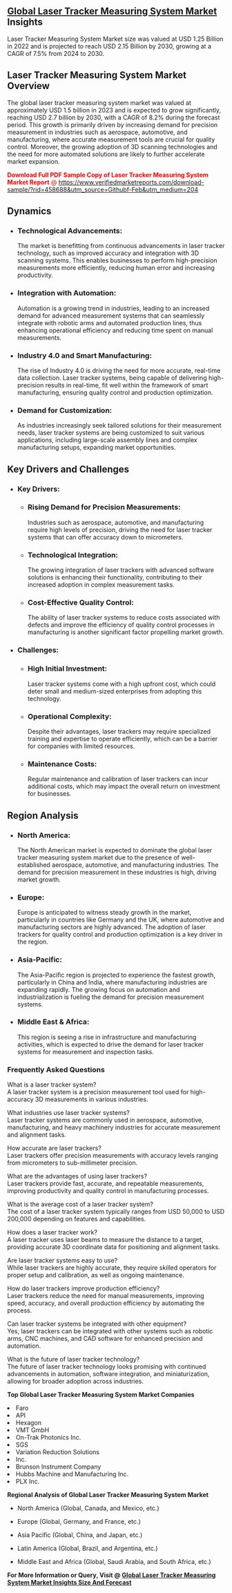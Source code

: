 <h2><a href="https://www.verifiedmarketreports.com/download-sample/?rid=458688&amp;utm_source=Githubf&amp;utm_medium=204" target="_blank">Global Laser Tracker Measuring System Market</a> Insights</h2><p>Laser Tracker Measuring System Market size was valued at USD 1.25 Billion in 2022 and is projected to reach USD 2.15 Billion by 2030, growing at a CAGR of 7.5% from 2024 to 2030.</p><p><h2>Laser Tracker Measuring System Market Overview</h2> <p>The global laser tracker measuring system market was valued at approximately USD 1.5 billion in 2023 and is expected to grow significantly, reaching USD 2.7 billion by 2030, with a CAGR of 8.2% during the forecast period. This growth is primarily driven by increasing demand for precision measurement in industries such as aerospace, automotive, and manufacturing, where accurate measurement tools are crucial for quality control. Moreover, the growing adoption of 3D scanning technologies and the need for more automated solutions are likely to further accelerate market expansion.</p> <p><p><span class=""><span style="color: #ff0000;"><strong>Download Full PDF Sample Copy of Laser Tracker Measuring System Market Report</strong> @ </span><a href="https://www.verifiedmarketreports.com/download-sample/?rid=458688&amp;utm_source=Githubf-Feb&amp;utm_medium=204" target="_blank">https://www.verifiedmarketreports.com/download-sample/?rid=458688&amp;utm_source=Githubf-Feb&amp;utm_medium=204</a></span></p></p> <h2>Dynamics</h2> <ul> <li><h3>Technological Advancements:</h3> The market is benefitting from continuous advancements in laser tracker technology, such as improved accuracy and integration with 3D scanning systems. This enables businesses to perform high-precision measurements more efficiently, reducing human error and increasing productivity.</li> <li><h3>Integration with Automation:</h3> Automation is a growing trend in industries, leading to an increased demand for advanced measurement systems that can seamlessly integrate with robotic arms and automated production lines, thus enhancing operational efficiency and reducing time spent on manual measurements.</li> <li><h3>Industry 4.0 and Smart Manufacturing:</h3> The rise of Industry 4.0 is driving the need for more accurate, real-time data collection. Laser tracker systems, being capable of delivering high-precision results in real-time, fit well within the framework of smart manufacturing, ensuring quality control and production optimization.</li> <li><h3>Demand for Customization:</h3> As industries increasingly seek tailored solutions for their measurement needs, laser tracker systems are being customized to suit various applications, including large-scale assembly lines and complex manufacturing setups, expanding market opportunities.</li> </ul> <h2>Key Drivers and Challenges</h2> <ul> <li><h3>Key Drivers:</h3> <ul> <li><h3>Rising Demand for Precision Measurements:</h3> Industries such as aerospace, automotive, and manufacturing require high levels of precision, driving the need for laser tracker systems that can offer accuracy down to micrometers.</li> <li><h3>Technological Integration:</h3> The growing integration of laser trackers with advanced software solutions is enhancing their functionality, contributing to their increased adoption in complex measurement tasks.</li> <li><h3>Cost-Effective Quality Control:</h3> The ability of laser tracker systems to reduce costs associated with defects and improve the efficiency of quality control processes in manufacturing is another significant factor propelling market growth.</li> </ul> </li> <li><h3>Challenges:</h3> <ul> <li><h3>High Initial Investment:</h3> Laser tracker systems come with a high upfront cost, which could deter small and medium-sized enterprises from adopting this technology.</li> <li><h3>Operational Complexity:</h3> Despite their advantages, laser trackers may require specialized training and expertise to operate efficiently, which can be a barrier for companies with limited resources.</li> <li><h3>Maintenance Costs:</h3> Regular maintenance and calibration of laser trackers can incur additional costs, which may impact the overall return on investment for businesses.</li> </ul> </li> </ul> <h2>Region Analysis</h2> <ul> <li><h3>North America:</h3> The North American market is expected to dominate the global laser tracker measuring system market due to the presence of well-established aerospace, automotive, and manufacturing industries. The demand for precision measurement in these industries is high, driving market growth.</li> <li><h3>Europe:</h3> Europe is anticipated to witness steady growth in the market, particularly in countries like Germany and the UK, where automotive and manufacturing sectors are highly advanced. The adoption of laser trackers for quality control and production optimization is a key driver in the region.</li> <li><h3>Asia-Pacific:</h3> The Asia-Pacific region is projected to experience the fastest growth, particularly in China and India, where manufacturing industries are expanding rapidly. The growing focus on automation and industrialization is fueling the demand for precision measurement systems.</li> <li><h3>Middle East & Africa:</h3> This region is seeing a rise in infrastructure and manufacturing activities, which is expected to drive the demand for laser tracker systems for measurement and inspection tasks.</li> </ul> <h3>Frequently Asked Questions</h3> <p>What is a laser tracker system? <br> A laser tracker system is a precision measurement tool used for high-accuracy 3D measurements in various industries.</p> <p>What industries use laser tracker systems? <br> Laser tracker systems are commonly used in aerospace, automotive, manufacturing, and heavy machinery industries for accurate measurement and alignment tasks.</p> <p>How accurate are laser trackers? <br> Laser trackers offer precision measurements with accuracy levels ranging from micrometers to sub-millimeter precision.</p> <p>What are the advantages of using laser trackers? <br> Laser trackers provide fast, accurate, and repeatable measurements, improving productivity and quality control in manufacturing processes.</p> <p>What is the average cost of a laser tracker system? <br> The cost of a laser tracker system typically ranges from USD 50,000 to USD 200,000 depending on features and capabilities.</p> <p>How does a laser tracker work? <br> A laser tracker uses laser beams to measure the distance to a target, providing accurate 3D coordinate data for positioning and alignment tasks.</p> <p>Are laser tracker systems easy to use? <br> While laser trackers are highly accurate, they require skilled operators for proper setup and calibration, as well as ongoing maintenance.</p> <p>How do laser trackers improve production efficiency? <br> Laser trackers reduce the need for manual measurements, improving speed, accuracy, and overall production efficiency by automating the process.</p> <p>Can laser tracker systems be integrated with other equipment? <br> Yes, laser trackers can be integrated with other systems such as robotic arms, CNC machines, and CAD software for enhanced precision and automation.</p> <p>What is the future of laser tracker technology? <br> The future of laser tracker technology looks promising with continued advancements in automation, software integration, and miniaturization, allowing for broader adoption across industries.</p> </p><p><strong>Top Global Laser Tracker Measuring System Market Companies</strong></p><div data-test-id=""><p><li>Faro</li><li> API</li><li> Hexagon</li><li> VMT GmbH</li><li> On-Trak Photonics Inc.</li><li> SGS</li><li> Variation Reduction Solutions</li><li> Inc.</li><li> Brunson Instrument Company</li><li> Hubbs Machine and Manufacturing Inc.</li><li> PLX Inc.</li></p><div><strong>Regional Analysis of&nbsp;Global Laser Tracker Measuring System Market</strong></div><ul><li dir="ltr"><p dir="ltr">North America&nbsp;(Global, Canada, and Mexico, etc.)</p></li><li dir="ltr"><p dir="ltr">Europe (Global, Germany, and France, etc.)</p></li><li dir="ltr"><p dir="ltr">Asia Pacific&nbsp;(Global, China, and Japan, etc.)</p></li><li dir="ltr"><p dir="ltr">Latin America&nbsp;(Global, Brazil, and Argentina, etc.)</p></li><li dir="ltr">Middle East and Africa&nbsp;(Global, Saudi Arabia, and South Africa, etc.)</li></ul><p><strong>For More Information or Query, Visit @&nbsp;</strong><strong><a href="https://www.verifiedmarketreports.com/product/laser-tracker-measuring-system-market/?utm_source=Githubf&amp;utm_medium=204" target="_blank">Global Laser Tracker Measuring System Market Insights Size And Forecast</a></strong></p></div>
